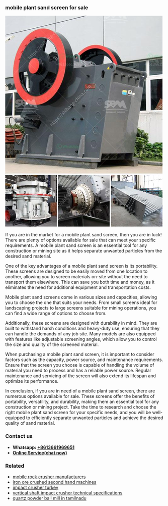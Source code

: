 <h3>mobile plant sand screen for sale</h3><img src='1708322755.jpg' alt=''><p>If you are in the market for a mobile plant sand screen, then you are in luck! There are plenty of options available for sale that can meet your specific requirements. A mobile plant sand screen is an essential tool for any construction or mining site as it helps separate unwanted particles from the desired sand material.</p><p>One of the key advantages of a mobile plant sand screen is its portability. These screens are designed to be easily moved from one location to another, allowing you to screen materials on-site without the need to transport them elsewhere. This can save you both time and money, as it eliminates the need for additional equipment and transportation costs.</p><p>Mobile plant sand screens come in various sizes and capacities, allowing you to choose the one that suits your needs. From small screens ideal for landscaping projects to large screens suitable for mining operations, you can find a wide range of options to choose from.</p><p>Additionally, these screens are designed with durability in mind. They are built to withstand harsh conditions and heavy-duty use, ensuring that they can handle the demands of any job site. Many models are also equipped with features like adjustable screening angles, which allow you to control the size and quality of the screened material.</p><p>When purchasing a mobile plant sand screen, it is important to consider factors such as the capacity, power source, and maintenance requirements. Ensure that the screen you choose is capable of handling the volume of material you need to process and has a reliable power source. Regular maintenance and servicing of the screen will also extend its lifespan and optimize its performance.</p><p>In conclusion, if you are in need of a mobile plant sand screen, there are numerous options available for sale. These screens offer the benefits of portability, versatility, and durability, making them an essential tool for any construction or mining project. Take the time to research and choose the right mobile plant sand screen for your specific needs, and you will be well-equipped to efficiently separate unwanted particles and achieve the desired quality of sand material.</p><h3>Contact us</h3><ul><li><strong>Whatsapp:&nbsp;<a href="https://wa.me/8613661969651">+8613661969651</a></strong></li><li><a href="https://swt.shibang-china.com/?git&amp;zhl&amp;mobile plant sand screen for sale"><strong>Online Service(chat now)</strong></a></li></ul><h3>Related</h3><ul><li><a href='mobile rock crusher manufacturers.md'>mobile rock crusher manufacturers</a></li><li><a href='iron ore crushed second hand machines.md'>iron ore crushed second hand machines</a></li><li><a href='impact crusher turkey.md'>impact crusher turkey</a></li><li><a href='vertical shaft impact crusher technical specifications.md'>vertical shaft impact crusher technical specifications</a></li><li><a href='quartz powder ball mill in tamilnadu.md'>quartz powder ball mill in tamilnadu</a></li></ul>